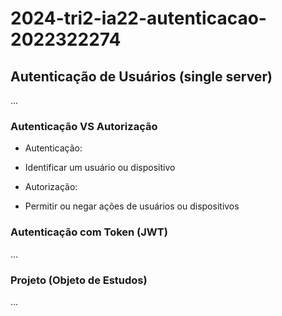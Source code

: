 # 2024-tri2-ia22-autenticacao-2022322274
## Autenticação de Usuários (single server)

...

### Autenticação VS Autorização

- Autenticação:
- Identificar um usuário ou dispositivo



- Autorização:
- Permitir ou negar ações de usuários ou dispositivos

### Autenticação com Token (JWT)

...

### Projeto (Objeto de Estudos)

...
